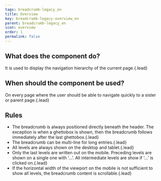 ```yaml
---
tags: breadcrumb-legacy_en
title: Overview
key: breadcrumb-legacy-overview_en
parent: breadcrumb-legacy_en
icon: overview
order: 1
permalink: false  
---
```


## What does the component do?
It is used to display the navigation hierarchy of the current page.{.lead}

## When should the component be used? 
On every page where the user should be able to navigate quickly to a sister or parent page.{.lead}

## Rules
* The breadcrumb is always positioned directly beneath the header. The exception is when a <sbb-link variant="inline" href="/en/design-system/legacy/components/ghettobox">ghettobox</sbb-link> is shown, then the breadcrumb follows immediately after the last ghettobox.{.lead}
* The breadcrumb can be multi-line for long entries.{.lead}
* All levels are always shown on the desktop and tablet.{.lead}
* Only the last levels are written out on the mobile. Preceding levels are shown on a single one with ‘…’. All intermediate levels are show if ‘…’ is clicked on.{.lead}
* If the horizontal width of the viewport on the mobile is not sufficient to show all levels, the breadcrumb content is scrollable.{.lead}
